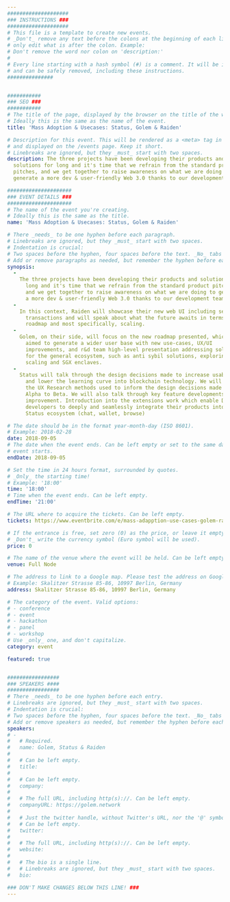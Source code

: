 ```yaml
---
####################
### INSTRUCTIONS ###
####################
# This file is a template to create new events.
# _Don't_ remove any text before the colons at the beginning of each line,
# only edit what is after the colon. Example:
# Don't remove the word nor colon on 'description:'
#
# Every line starting with a hash symbol (#) is a comment. It will be ignored
# and can be safely removed, including these instructions.
###############


###########
### SEO ###
###########
# The title of the page, displayed by the browser on the title of the window.
# Ideally this is the same as the name of the event.
title: 'Mass Adoption & Usecases: Status, Golem & Raiden'

# Description for this event. This will be rendered as a <meta> tag in the HTML,
# and displayed on the /events page. Keep it short.
# Linebreaks are ignored, but they _must_ start with two spaces.
description: The three projects have been developing their products and
  solutions for long and it's time that we refrain from the standard product
  pitches, and we get together to raise awareness on what we are doing to
  generate a more dev & user-friendly Web 3.0 thanks to our development teams.

#####################
### EVENT DETAILS ###
#####################
# The name of the event you're creating.
# Ideally this is the same as the title.
name: 'Mass Adoption & Usecases: Status, Golem & Raiden'

# There _needs_ to be one hyphen before each paragraph.
# Linebreaks are ignored, but they _must_ start with two spaces.
# Indentation is crucial:
# Two spaces before the hyphen, four spaces before the text. _No_ tabs allowed.
# Add or remove paragraphs as needed, but remember the hyphen before each entry.
synopsis:
  -
    The three projects have been developing their products and solutions for
      long and it's time that we refrain from the standard product pitches,
      and we get together to raise awareness on what we are doing to generate
      a more dev & user-friendly Web 3.0 thanks to our development teams.
  -
    In this context, Raiden will showcase their new web UI including sending
      transactions and will speak about what the future awaits in terms of
      roadmap and most specifically, scaling.
  -
    Golem, on their side, will focus on the new roadmap presented, which is
      aimed to generate a wider user base with new use-cases, UX/UI
      improvements, and r&d team high-level presentation addressing solutions
      for the general ecosystem, such as anti sybil solutions, exploring
      scaling and SGX enclaves.
  -
    Status will talk through the design decisions made to increase usability
      and lower the learning curve into blockchain technology. We will discuss
      the UX Research methods used to inform the design decisions made from
      Alpha to Beta. We will also talk through key feature developments and
      improvement. Introduction into the extensions work which enable DApp
      developers to deeply and seamlessly integrate their products into the
      Status ecosystem (chat, wallet, browse)

# The date should be in the format year-month-day (ISO 8601).
# Example: 2018-02-28
date: 2018-09-05
# The date when the event ends. Can be left empty or set to the same day the
# event starts.
endDate: 2018-09-05

# Set the time in 24 hours format, surrounded by quotes.
# _Only_ the starting time!
# Example: '18:00'
time: '18:00'
# Time when the event ends. Can be left empty.
endTime: '21:00'

# The URL where to acquire the tickets. Can be left empty.
tickets: https://www.eventbrite.com/e/mass-adapption-use-cases-golem-raiden-status-tickets-49559434603

# If the entrance is free, set zero (0) as the price, or leave it empty.
# _Don't_ write the currency symbol (Euro symbol will be used).
price: 0

# The name of the venue where the event will be held. Can be left empty.
venue: Full Node

# The address to link to a Google map. Please test the address on Google Maps.
# Example: Skalitzer Strasse 85-86, 10997 Berlin, Germany
address: Skalitzer Strasse 85-86, 10997 Berlin, Germany

# The category of the event. Valid options:
# - conference
# - event
# - hackathon
# - panel
# - workshop
# Use _only_ one, and don't capitalize.
category: event

featured: true


#################
### SPEAKERS ####
#################
# There _needs_ to be one hyphen before each entry.
# Linebreaks are ignored, but they _must_ start with two spaces.
# Indentation is crucial:
# Two spaces before the hyphen, four spaces before the text. _No_ tabs allowed.
# Add or remove speakers as needed, but remember the hyphen before each entry.
speakers:
# -
#   # Required.
#   name: Golem, Status & Raiden
#
#   # Can be left empty.
#   title:
#
#   # Can be left empty.
#   company:
#
#   # The full URL, including http(s)://. Can be left empty.
#   companyURL: https://golem.network
#
#   # Just the twitter handle, without Twitter's URL, nor the '@' symbol.
#   # Can be left empty.
#   twitter:
#
#   # The full URL, including http(s)://. Can be left empty.
#   website:
#
#   # The bio is a single line.
#   # Linebreaks are ignored, but they _must_ start with two spaces.
#   bio:

### DON'T MAKE CHANGES BELOW THIS LINE! ###
---
```

<!-- ### DON'T MAKE CHANGES BELOW THIS LINE! ### -->

<Event-Content/>
